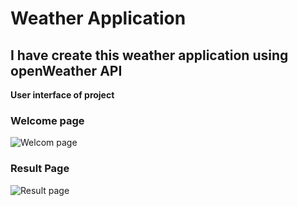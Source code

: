 # Weather Application

## I have create this weather application using openWeather API

**User interface of project**
### Welcome page
![Welcom page](https://github.com/user-attachments/assets/761cf35d-0310-4878-9d23-fcadab47b255)

### Result Page
![Result page](https://github.com/user-attachments/assets/69394d5e-5b23-461a-a05c-64f74264b5e8)
